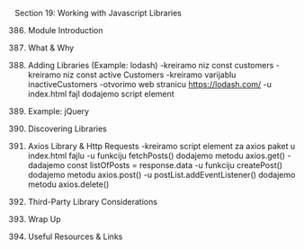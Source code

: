 Section 19: Working with Javascript Libraries

386. Module Introduction

387. What & Why

388. Adding Libraries (Example: lodash)
-kreiramo niz const customers
-kreiramo niz const active Customers
-kreiramo varijablu inactiveCustomers
-otvorimo web stranicu https://lodash.com/
-u index.html fajl dodajemo script element

389. Example: jQuery

390. Discovering Libraries

391. Axios Library & Http Requests
-kreiramo script element za axios paket u index.html fajlu
-u funkciju fetchPosts() dodajemo metodu axios.get()
-dadajemo const listOfPosts = response.data
-u funkciju createPost() dodajemo metodu axios.post()
-u postList.addEventListener() dodajemo metodu axios.delete()

392. Third-Party Library Considerations

393. Wrap Up

394. Useful Resources & Links
